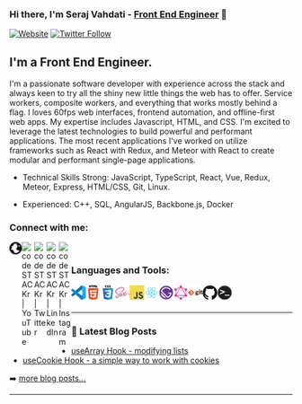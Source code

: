 ### Hi there, I'm Seraj Vahdati - [Front End Engineer][website] 👋

[![Website](https://img.shields.io/website?label=seraj.me&style=for-the-badge&url=https://seraj.me)](https://seraj.me)
[![Twitter Follow](https://img.shields.io/twitter/follow/seraj?color=1DA1F2&logo=twitter&style=for-the-badge)](https://twitter.com/intent/follow?original_referer=https://github.com/seraj&screen_name=seraj)

## I'm a Front End Engineer.

I'm a passionate software developer with experience across the stack and always keen to try all the shiny new little things the web has to offer. Service workers, composite workers, and everything that works mostly behind a flag. I loves 60fps web interfaces, frontend automation, and offline-first web apps. My expertise includes Javascript, HTML, and CSS. I'm excited to leverage the latest technologies to build powerful and performant applications. The most recent applications I've worked on utilize frameworks such as React with Redux, and Meteor with React to create modular and performant single-page applications.

- Technical Skills Strong: JavaScript, TypeScript, React, Vue, Redux, Meteor, Express, HTML/CSS, Git, Linux.

- Experienced: C++, SQL, AngularJS, Backbone.js, Docker

### Connect with me:

[<img align="left" alt="codeSTACKr.com" width="22px" src="https://raw.githubusercontent.com/iconic/open-iconic/master/svg/globe.svg" />][website]
[<img align="left" alt="codeSTACKr | YouTube" width="22px" src="https://cdn.jsdelivr.net/npm/simple-icons@v3/icons/youtube.svg" />][youtube]
[<img align="left" alt="codeSTACKr | Twitter" width="22px" src="https://cdn.jsdelivr.net/npm/simple-icons@v3/icons/twitter.svg" />][twitter]
[<img align="left" alt="codeSTACKr | LinkedIn" width="22px" src="https://cdn.jsdelivr.net/npm/simple-icons@v3/icons/linkedin.svg" />][linkedin]
[<img align="left" alt="codeSTACKr | Instagram" width="22px" src="https://cdn.jsdelivr.net/npm/simple-icons@v3/icons/instagram.svg" />][instagram]

<br />

### Languages and Tools:

<img align="left" alt="Visual Studio Code" width="26px" src="https://raw.githubusercontent.com/github/explore/80688e429a7d4ef2fca1e82350fe8e3517d3494d/topics/visual-studio-code/visual-studio-code.png" /> 
<img align="left" alt="HTML5" width="26px" src="https://raw.githubusercontent.com/github/explore/80688e429a7d4ef2fca1e82350fe8e3517d3494d/topics/html/html.png" />
<img align="left" alt="CSS3" width="26px" src="https://raw.githubusercontent.com/github/explore/80688e429a7d4ef2fca1e82350fe8e3517d3494d/topics/css/css.png" />
<img align="left" alt="Sass" width="26px" src="https://raw.githubusercontent.com/github/explore/80688e429a7d4ef2fca1e82350fe8e3517d3494d/topics/sass/sass.png" />
<img align="left" alt="JavaScript" width="26px" src="https://raw.githubusercontent.com/github/explore/80688e429a7d4ef2fca1e82350fe8e3517d3494d/topics/javascript/javascript.png" />
<img align="left" alt="React" width="26px" src="https://raw.githubusercontent.com/github/explore/80688e429a7d4ef2fca1e82350fe8e3517d3494d/topics/react/react.png" />
<img align="left" alt="Gatsby" width="26px" src="https://raw.githubusercontent.com/github/explore/e94815998e4e0713912fed477a1f346ec04c3da2/topics/gatsby/gatsby.png" />
<img align="left" alt="GraphQL" width="26px" src="https://raw.githubusercontent.com/github/explore/80688e429a7d4ef2fca1e82350fe8e3517d3494d/topics/graphql/graphql.png" />
<img align="left" alt="Git" width="26px" src="https://raw.githubusercontent.com/github/explore/80688e429a7d4ef2fca1e82350fe8e3517d3494d/topics/git/git.png" />
<img align="left" alt="GitHub" width="26px" src="https://raw.githubusercontent.com/github/explore/78df643247d429f6cc873026c0622819ad797942/topics/github/github.png" />
<img align="left" alt="Terminal" width="26px" src="https://raw.githubusercontent.com/github/explore/80688e429a7d4ef2fca1e82350fe8e3517d3494d/topics/terminal/terminal.png" />

<br />
<br />

---

### 📕 Latest Blog Posts

<!-- BLOG-POST-LIST:START -->

- [useArray Hook - modifying lists](https://seraj.me/blog/useArray-hook)
- [useCookie Hook - a simple way to work with cookies](https://seraj.me/blog/useCookie-hook)
<!-- BLOG-POST-LIST:END -->

➡️ [more blog posts...][website]

---

[website]: https://seraj.me
[course]: http://vsCodeHero.com
[twitter]: https://twitter.com/seraj
[youtube]: https://www.youtube.com/channel/UC1zhubemEsJkcwXJugzGxrA
[instagram]: https://instagram.com/svahdati
[linkedin]: https://linkedin.com/in/svahdati
